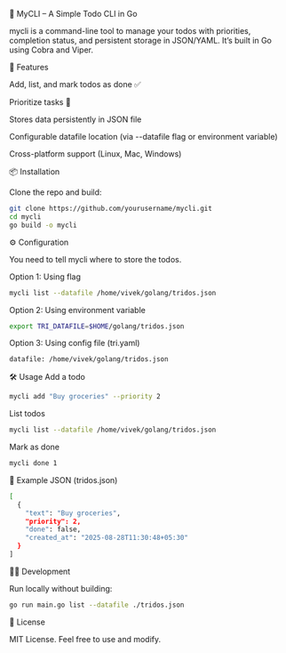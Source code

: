 
📝 MyCLI – A Simple Todo CLI in Go

mycli is a command-line tool to manage your todos with priorities, completion status, and persistent storage in JSON/YAML.
It’s built in Go using Cobra and Viper.

🚀 Features

Add, list, and mark todos as done ✅

Prioritize tasks 🔼

Stores data persistently in JSON file

Configurable datafile location (via --datafile flag or environment variable)

Cross-platform support (Linux, Mac, Windows)

📦 Installation

Clone the repo and build:
```bash
git clone https://github.com/yourusername/mycli.git
cd mycli
go build -o mycli
```
⚙️ Configuration

You need to tell mycli where to store the todos.

Option 1: Using flag
```bash
mycli list --datafile /home/vivek/golang/tridos.json
```
Option 2: Using environment variable
```bash
export TRI_DATAFILE=$HOME/golang/tridos.json
```
Option 3: Using config file (tri.yaml)
```bash
datafile: /home/vivek/golang/tridos.json
```
🛠️ Usage
Add a todo
```bash
mycli add "Buy groceries" --priority 2
```
List todos
```bash
mycli list --datafile /home/vivek/golang/tridos.json
```
Mark as done
```bash
mycli done 1
```
📂 Example JSON (tridos.json)
```bash
[
  {
    "text": "Buy groceries",
    "priority": 2,
    "done": false,
    "created_at": "2025-08-28T11:30:48+05:30"
  }
]
```

🧑‍💻 Development

Run locally without building:
```bash
go run main.go list --datafile ./tridos.json
```
📜 License

MIT License. Feel free to use and modify.

